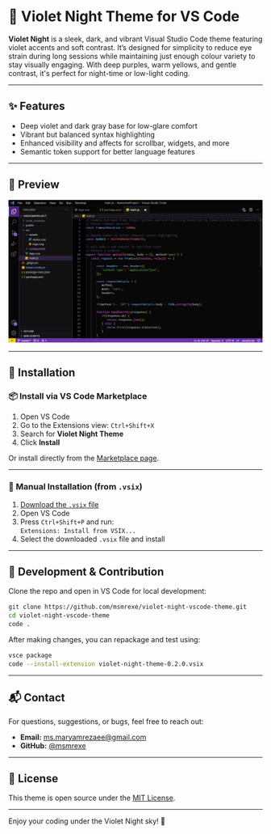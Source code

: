 # 🌌 Violet Night Theme for VS Code

**Violet Night** is a sleek, dark, and vibrant Visual Studio Code theme featuring violet accents and soft contrast. It’s designed for simplicity to reduce eye strain during long sessions while maintaining just enough colour variety to stay visually engaging. With deep purples, warm yellows, and gentle contrast, it's perfect for night-time or low-light coding.

---

## ✨ Features

- Deep violet and dark gray base for low-glare comfort
- Vibrant but balanced syntax highlighting
- Enhanced visibility and affects for scrollbar, widgets, and more
- Semantic token support for better language features

---

## 📸 Preview

![Violet Night Theme Preview](media/preview-01.png)

---

## 🔧 Installation

### 📦 Install via VS Code Marketplace

1. Open VS Code
2. Go to the Extensions view: `Ctrl+Shift+X`
3. Search for **Violet Night Theme**
4. Click **Install**

Or install directly from the [Marketplace page](https://marketplace.visualstudio.com/items?itemName=MaryamRezaee.violet-night-theme).

---

### 📁 Manual Installation (from `.vsix`)

1. [Download the `.vsix` file](./violet-night-theme-0.2.0.vsix)
2. Open VS Code
3. Press `Ctrl+Shift+P` and run:  
   `Extensions: Install from VSIX...`
4. Select the downloaded `.vsix` file and install

---

## 📂 Development & Contribution

Clone the repo and open in VS Code for local development:

```bash
git clone https://github.com/msmrexe/violet-night-vscode-theme.git
cd violet-night-vscode-theme
code .
```

After making changes, you can repackage and test using:

```bash
vsce package
code --install-extension violet-night-theme-0.2.0.vsix
```

---

## 📬 Contact

For questions, suggestions, or bugs, feel free to reach out:

- **Email:** [ms.maryamrezaee@gmail.com](mailto:ms.maryamrezaee@gmail.com)
- **GitHub:** [@msmrexe](https://github.com/msmrexe)

---

## 📝 License

This theme is open source under the [MIT License](LICENSE).

---

Enjoy your coding under the Violet Night sky! 🌃